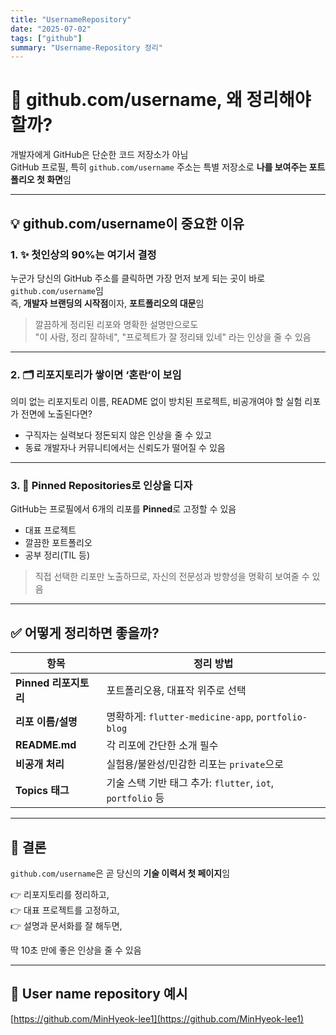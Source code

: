 ```yaml
---
title: "UsernameRepository"
date: "2025-07-02"
tags: ["github"]
summary: "Username-Repository 정리"
---
```


# 🧭 github.com/username, 왜 정리해야 할까?

개발자에게 GitHub은 단순한 코드 저장소가 아님  
GitHub 프로필, 특히 `github.com/username` 주소는 특별 저장소로 **나를 보여주는 포트폴리오 첫 화면**임

---

## 💡 github.com/username이 중요한 이유

### 1. ✨ 첫인상의 90%는 여기서 결정

누군가 당신의 GitHub 주소를 클릭하면 가장 먼저 보게 되는 곳이 바로 `github.com/username`임  
즉, **개발자 브랜딩의 시작점**이자, **포트폴리오의 대문**임

> 깔끔하게 정리된 리포와 명확한 설명만으로도  
> "이 사람, 정리 잘하네", "프로젝트가 잘 정리돼 있네" 라는 인상을 줄 수 있음

---

### 2. 🗂️ 리포지토리가 쌓이면 ‘혼란’이 보임

의미 없는 리포지토리 이름, README 없이 방치된 프로젝트, 비공개여야 할 실험 리포가 전면에 노출된다면?

- 구직자는 실력보다 정돈되지 않은 인상을 줄 수 있고
- 동료 개발자나 커뮤니티에서는 신뢰도가 떨어질 수 있음

---

### 3. 📌 Pinned Repositories로 인상을 디자

GitHub는 프로필에서 6개의 리포를 **Pinned**로 고정할 수 있음

- 대표 프로젝트
- 깔끔한 포트폴리오
- 공부 정리(TIL 등)

> 직접 선택한 리포만 노출하므로, 자신의 전문성과 방향성을 명확히 보여줄 수 있음

---

## ✅ 어떻게 정리하면 좋을까?

| 항목                  | 정리 방법                                                  |
| --------------------- | ---------------------------------------------------------- |
| **Pinned 리포지토리** | 포트폴리오용, 대표작 위주로 선택                           |
| **리포 이름/설명**    | 명확하게: `flutter-medicine-app`, `portfolio-blog`         |
| **README.md**         | 각 리포에 간단한 소개 필수                                 |
| **비공개 처리**       | 실험용/불완성/민감한 리포는 `private`으로                  |
| **Topics 태그**       | 기술 스택 기반 태그 추가: `flutter`, `iot`, `portfolio` 등 |

---

## 🎯 결론

`github.com/username`은 곧 당신의 **기술 이력서 첫 페이지**임

👉 리포지토리를 정리하고,  
👉 대표 프로젝트를 고정하고,  
👉 설명과 문서화를 잘 해두면,

딱 10초 만에 좋은 인상을 줄 수 있음

---

## 📌 User name repository 예시

[https://github.com/MinHyeok-lee1](https://github.com/MinHyeok-lee1)
